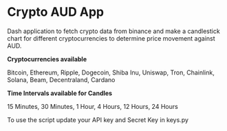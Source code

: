 # Crypto AUD App

Dash application to fetch crypto data from binance and make a candlestick chart for different cryptocurrencies to determine price movement against AUD. 

<b>Cryptocurrencies available</b>

Bitcoin, Ethereum, Ripple, Dogecoin, Shiba Inu, Uniswap, Tron, Chainlink, Solana, Beam, Decentraland, Cardano

<b>Time Intervals available for Candles</b>

15 Minutes, 30 Minutes, 1 Hour, 4 Hours, 12 Hours, 24 Hours

To use the script update your API key and Secret Key in keys.py
